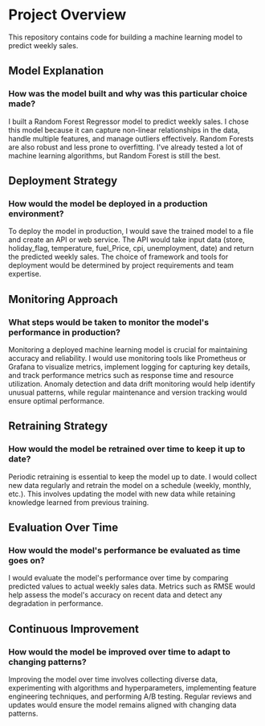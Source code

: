 # Project Overview

This repository contains code for building a machine learning model to predict weekly sales. 
## Model Explanation

### How was the model built and why was this particular choice made?

I built a Random Forest Regressor model to predict weekly sales. I chose this model because it can capture non-linear relationships in the data, handle multiple features, and manage outliers effectively. Random Forests are also robust and less prone to overfitting.
I've already tested a lot of machine learning algorithms, but Random Forest is still the best.

## Deployment Strategy

### How would the model be deployed in a production environment?

To deploy the model in production, I would save the trained model to a file and create an API or web service. The API would take input data (store, holiday_flag, temperature, fuel_Price, cpi, unemployment, date) and return the predicted weekly sales. The choice of framework and tools for deployment would be determined by project requirements and team expertise.

## Monitoring Approach

### What steps would be taken to monitor the model's performance in production?

Monitoring a deployed machine learning model is crucial for maintaining accuracy and reliability. I would use monitoring tools like Prometheus or Grafana to visualize metrics, implement logging for capturing key details, and track performance metrics such as response time and resource utilization. Anomaly detection and data drift monitoring would help identify unusual patterns, while regular maintenance and version tracking would ensure optimal performance.

## Retraining Strategy

### How would the model be retrained over time to keep it up to date?

Periodic retraining is essential to keep the model up to date. I would collect new data regularly and retrain the model on a schedule (weekly, monthly, etc.). This involves updating the model with new data while retaining knowledge learned from previous training.

## Evaluation Over Time

### How would the model's performance be evaluated as time goes on?

I would evaluate the model's performance over time by comparing predicted values to actual weekly sales data. Metrics such as RMSE would help assess the model's accuracy on recent data and detect any degradation in performance.

## Continuous Improvement

### How would the model be improved over time to adapt to changing patterns?

Improving the model over time involves collecting diverse data, experimenting with algorithms and hyperparameters, implementing feature engineering techniques, and performing A/B testing. Regular reviews and updates would ensure the model remains aligned with changing data patterns.




